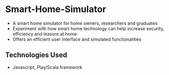 # Smart-Home-Simulator
- A smart home simulator for home owners, researchers and graduates
- Experiment with how smart home technology can help increase security, efficiency and leasure at home
- Offers an efficient user interface and simulated functionalities

## Technologies Used
- Javascript, Play/Scala framework
